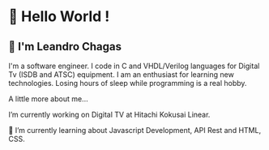 # 
<h1>👋 Hello World !</h1> 
<h2>👨 I'm Leandro Chagas</h2> 
<p>I'm a software engineer. I code in C and VHDL/Verilog languages for Digital Tv (ISDB and ATSC) equipment. I am an enthusiast for learning new technologies. Losing hours of sleep while programming is a real hobby.</p>

<p>A little more about me...</p>
<p>I’m currently working on Digital TV at Hitachi Kokusai Linear.</p>
<p>🌱 I’m currently learning about Javascript Development, API Rest and HTML, CSS.</p>

